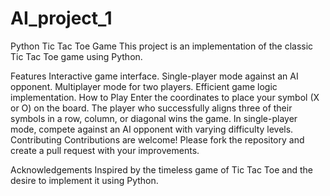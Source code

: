 # AI_project_1
Python Tic Tac Toe Game
This project is an implementation of the classic Tic Tac Toe game using Python.

Features
Interactive game interface.
Single-player mode against an AI opponent.
Multiplayer mode for two players.
Efficient game logic implementation.
How to Play
Enter the coordinates to place your symbol (X or O) on the board.
The player who successfully aligns three of their symbols in a row, column, or diagonal wins the game.
In single-player mode, compete against an AI opponent with varying difficulty levels.
Contributing
Contributions are welcome! Please fork the repository and create a pull request with your improvements.

Acknowledgements
Inspired by the timeless game of Tic Tac Toe and the desire to implement it using Python.

